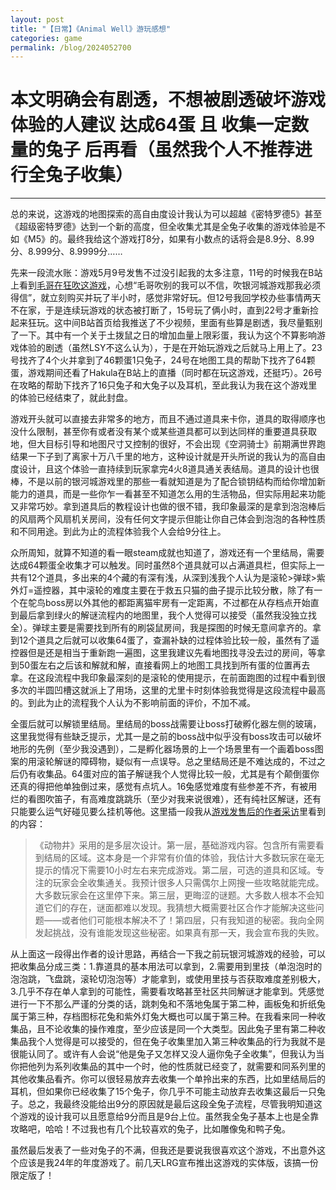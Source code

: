 ```yaml
---
layout: post
title: "【日常】《Animal Well》游玩感想"
categories: game
permalink: /blog/2024052700
---
```


# 本文明确会有剧透，不想被剧透破坏游戏体验的人建议 达成64蛋 且 收集一定数量的兔子 后再看（虽然我个人不推荐进行全兔子收集）

---

总的来说，这游戏的地图探索的高自由度设计我认为可以超越《密特罗德5》甚至《超级密特罗德》达到一个新的高度，但全收集尤其是全兔子收集的游戏体验是不如《M5》的。最终我给这个游戏打8分，如果有小数点的话将会是8.9分、8.99分、8.999分、8.9999分……

先来一段流水账：游戏5月9号发售不过没引起我的太多注意，11号的时候我在B站上看到[毛哥在狂吹这游戏](https://www.bilibili.com/opus/929954298986496082)，心想“毛哥吹别的我可以不信，吹银河城游戏那我必须得信”，就立刻购买并玩了半小时，感觉非常好玩。但12号我回学校办些事情两天不在家，于是连续玩游戏的状态被打断了，15号玩了俩小时，直到22号才重新捡起来狂玩。这中间B站首页给我推送了不少视频，里面有些算是剧透，我尽量甄别了一下。其中有一个关于土拨鼠之日的增加血量上限彩蛋，我认为这个不算影响游戏体验的剧透（虽然LSY不这么认为），于是在开始玩游戏之后就马上用上了。23号找齐了4个火并拿到了46颗蛋1只兔子，24号在地图工具的帮助下找齐了64颗蛋，游戏期间还看了Hakula在B站上的直播（同时都在玩这游戏，还挺巧）。26号在攻略的帮助下找齐了16只兔子和大兔子以及耳机，至此我认为我在这个游戏里的体验已经结束了，就此封盘。

游戏开头就可以直接去非常多的地方，而且不通过道具来卡你，道具的取得顺序也没什么限制，甚至你有或者没有某个或某些道具都可以到达同样的重要道具获取地，但大目标引导和地图尺寸又控制的很好，不会出现《空洞骑士》前期满世界跑结果一下子到了离家十万八千里的地方，这种设计就是开头所说的我认为的高自由度设计，且这个体验一直持续到玩家拿完4火8道具通关表结局。道具的设计也很棒，不是以前的银河城游戏里的那些一看就知道是为了配合锁钥结构而给你增加新能力的道具，而是一些你乍一看甚至不知道怎么用的生活物品，但实际用起来功能又非常巧妙。拿到道具后的教程设计也做的很不错，我印象最深的是拿到泡泡棒后的风扇两个风扇机关房间，没有任何文字提示但能让你自己体会到泡泡的各种性质和不同用途。到此为止的流程体验我个人会给9分往上。

众所周知，就算不知道的看一眼steam成就也知道了，游戏还有一个里结局，需要达成64颗蛋全收集才可以触发。同时虽然8个道具就可以占满道具栏，但实际上一共有12个道具，多出来的4个藏的有深有浅，从深到浅我个人认为是滚轮>弹球>紫外灯=遥控器，其中滚轮的难度主要在于救五只猫的曲子提示比较分散，除了有一个在鸵鸟boss房以外其他的都距离猫牢房有一定距离，不过都在从存档点开始直到最后拿到绿火的解谜流程内的地图里，我个人觉得可以接受（虽然我没独立找全）。弹球主要是需要找到所有的刷袋鼠房间，我是探图的时候无意间拿齐的。拿到12个道具之后就可以收集64蛋了，查漏补缺的过程体验比较一般，虽然有了遥控器但是还是相当于重新跑一遍图，这里我建议先看地图找寻没去过的房间，等拿到50蛋左右之后该和解就和解，直接看网上的地图工具找到所有蛋的位置再去拿。在这段流程中我印象最深刻的是滚轮的使用提示，在前面跑图的过程中看到很多次的半圆凹槽这就派上了用场，这里的尤里卡时刻体验我觉得是这段流程中最高的。到此为止的流程我个人认为不影响前面的评价，不加不减。

全蛋后就可以解锁里结局。里结局的boss战需要让boss打破孵化器左侧的玻璃，这里我觉得有些缺乏提示，尤其一是之前的boss战中似乎没有boss攻击可以破坏地形的先例（至少我没遇到），二是孵化器场景的上一个场景里有一个画着boss图案的用滚轮解谜的障碍物，疑似有一点误导。总之里结局还是不难达成的，不过之后仍有收集品。64蛋对应的笛子解谜我个人觉得比较一般，尤其是有个颠倒蛋你还真的得把他单独倒过来，感觉有点坑人。16兔感觉难度有些参差不齐，有被用烂的看图吹笛子，有高难度跳跳乐（至少对我来说很难），还有纯社区解谜，还有只能要么运气好碰见要么挂机等他。这里插一段我从[游戏发售后的作者采访](https://weibo.com/ttarticle/x/m/show/id/2309405035048444493989)里看到的内容：

> 《动物井》采用的是多层次设计。第一层，基础游戏内容。包含所有需要看到结局的区域。这本身是一个非常有价值的体验，我估计大多数玩家在毫无提示的情况下需要10小时左右来完成游戏。第二层，可选的道具和区域。专注的玩家会全收集通关。我预计很多人只需偶尔上网搜一些攻略就能完成。大多数玩家会在这里停下来。第三层，更晦涩的谜题。大多数人根本不会知道它们的存在，谜面都难以发现。我猜想大概需要社区合作才能解决这些问题——或者他们可能根本解决不了！第四层，只有我知道的秘密。我向全网发起挑战，没有谁能发现这些秘密。如果真有那一天，我会宣布我的失败。

从上面这一段得出作者的设计思路，再结合一下我之前玩银河城游戏的经验，可以把收集品分成三类：1.靠道具的基本用法可以拿到，2.需要用到里技（单泡泡时的泡泡跳，飞盘跳，滚轮切泡泡等）才能拿到，或使用里技与否获取难度差别极大，3.几乎不存在单人拿到的可能性，需要看攻略甚至社区共同解谜才能拿到。凭感觉进行一下不那么严谨的分类的话，跳刺兔和不落地兔属于第二种，画板兔和折纸兔属于第三种，存档图标花兔和紫外灯兔大概也可以属于第三种。在我看来同一种收集品，且不论收集的操作难度，至少应该是同一个大类型。因此兔子里有第二种收集品我个人觉得是可以接受的，但在兔子收集里加入第三种收集品的行为我就不是很能认同了。或许有人会说“他是兔子又怎样又没人逼你兔子全收集”，但我认为当你把他列为系列收集品的其中一个时，他的性质就已经变了，就需要和同系列里的其他收集品看齐。你可以很轻易放弃去收集一个单拎出来的东西，比如里结局后的耳机，但如果你已经收集了15个兔子，你几乎不可能主动放弃去收集这最后一只兔子。总之，我最终没能给出9分的原因就是最后这段全兔子流程，尽管我明知道这个游戏的设计我可以且愿意给9分而且是9台上位。虽然我全兔子基本上也是全靠攻略吧，哈哈！不过我也有几个比较喜欢的兔子，比如雕像兔和鸭子兔。

虽然最后发表了一些对兔子的不满，但我还是要说我很喜欢这个游戏，不出意外这个应该是我24年的年度游戏了。前几天LRG宣布推出这游戏的实体版，该搞一份限定版了！

